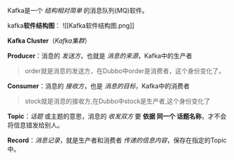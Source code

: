 
Kafka是一个 *结构相对简单* 的消息队列(MQ)软件。
  
kafka**软件结构图**：
![[Kafka软件结构图.png]]

**Kafka Cluster**（*Kafka集群*）
  
**Producer**：消息的 *发送方*，也就是 *消息的来源*，Kafka中的生产者
> order就是消息的发送方，在Dubbo中order是消费者，这个身份变化了。

**Consumer**：消息的 *接收方*，也是 *消息的目标*，Kafka中的消费者
> stock就是消息的接收方,在Dubbo中stock是生产者,这个身份变化了  

**Topic**：*话题* 或主题的意思，消息的 *收发双方* 要 **依据 同一个 话题名称**，才不会将信息错发给别人。

**Record**：*消息记录*，就是生产者和消费者 *传递的信息内容*，保存在指定的Topic中。
